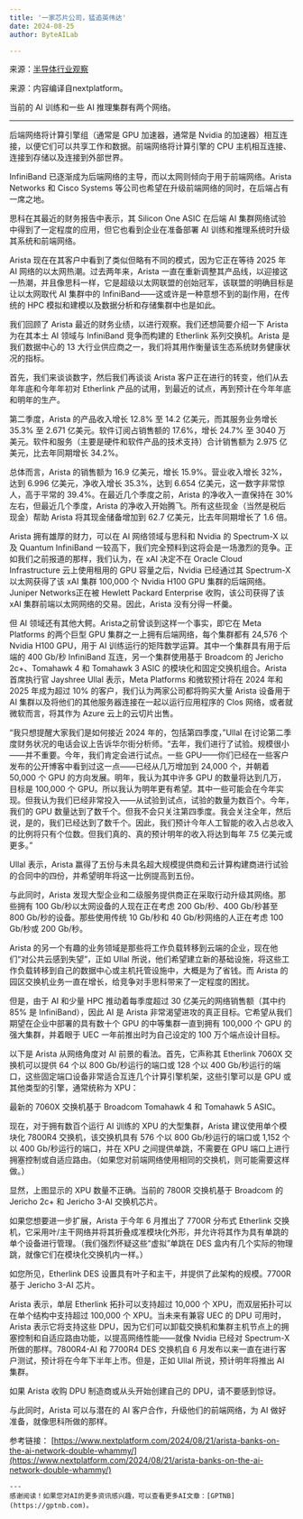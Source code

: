 ```yaml
---
title: '一家芯片公司，猛追英伟达'
date: 2024-08-25
author: ByteAILab

---
```


来源：[半导体行业观察](https://mp.weixin.qq.com/s/gd7PPipYTOQhbUbpu0eKjg)

来源：内容编译自nextplatform。

当前的 AI 训练和一些 AI 推理集群有两个网络。

---
后端网络将计算引擎组（通常是 GPU 加速器，通常是 Nvidia 的加速器）相互连接，以便它们可以共享工作和数据。前端网络将计算引擎的 CPU 主机相互连接、连接到存储以及连接到外部世界。

InfiniBand 已逐渐成为后端网络的主导，而以太网则倾向于用于前端网络。Arista Networks 和 Cisco Systems 等公司也希望在升级前端网络的同时，在后端占有一席之地。

思科在其最近的财务报告中表示，其 Silicon One ASIC 在后端 AI 集群网络试验中得到了一定程度的应用，但它也看到企业在准备部署 AI 训练和推理系统时升级其系统和前端网络。

Arista 现在在其客户中看到了类似但略有不同的模式，因为它正在等待 2025 年 AI 网络的以太网热潮。过去两年来，Arista 一直在重新调整其产品线，以迎接这一热潮，并且像思科一样，它是超级以太网联盟的创始冠军，该联盟的明确目标是让以太网取代 AI 集群中的 InfiniBand——这或许是一种意想不到的副作用，在传统的 HPC 模拟和建模以及数据分析和存储集群中也是如此。

我们回顾了 Arista 最近的财务业绩，以进行观察。我们还想简要介绍一下 Arista 为在其本土 AI 领域与 InfiniBand 竞争而构建的 Etherlink 系列交换机。Arista 是我们数据中心的 13 大行业供应商之一，我们将其用作衡量该生态系统财务健康状况的指标。

首先，我们来谈谈数字，然后我们再谈谈 Arista 客户正在进行的转变，他们从去年年底和今年年初对 Etherlink 产品的试用，到最近的试点，再到预计在今年年底和明年的生产。

第二季度，Arista 的产品收入增长 12.8% 至 14.2 亿美元，而其服务业务增长 35.3% 至 2.671 亿美元。软件订阅占销售额的 17.6%，增长 24.7% 至 3040 万美元。软件和服务（主要是硬件和软件产品的技术支持）合计销售额为 2.975 亿美元，比去年同期增长 34.2%。

总体而言，Arista 的销售额为 16.9 亿美元，增长 15.9%。营业收入增长 32%，达到 6.996 亿美元，净收入增长 35.3%，达到 6.654 亿美元，这一数字非常惊人，高于平常的 39.4%。在最近几个季度之前，Arista 的净收入一直保持在 30% 左右，但最近几个季度，Arista 的净收入开始腾飞。所有这些现金（当然是税后现金）帮助 Arista 将其现金储备增加到 62.7 亿美元，比去年同期增长了 1.6 倍。

Arista 拥有雄厚的财力，可以在 AI 网络领域与思科和 Nvidia 的 Spectrum-X 以及 Quantum InfiniBand 一较高下，我们完全预料到这将会是一场激烈的竞争。正如我们之前报道的那样，我们认为，在 xAI 决定不在 Oracle Cloud Infrastructure 云上使用租用的 GPU 容量之后，Nvidia 已经通过其 Spectrum-X 以太网获得了该 xAI 集群 100,000 个 Nvidia H100 GPU 集群的后端网络。Juniper Networks正在被 Hewlett Packard Enterprise 收购，该公司获得了该 xAI 集群前端以太网网络的交易。因此，Arista 没有分得一杯羹。

但 AI 领域还有其他大鳄。Arista之前曾谈到这样一个事实，即它在 Meta Platforms 的两个巨型 GPU 集群之一上拥有后端网络，每个集群都有 24,576 个 Nvidia H100 GPU，用于 AI 训练运行的矩阵数学运算。其中一个集群具有用于后端的 400 Gb/秒 InfiniBand 互连，另一个集群使用基于 Broadcom 的 Jericho 2c+、Tomahawk 4 和 Tomahawk 3 ASIC 的模块化和固定交换机组合。Arista 首席执行官 Jayshree Ullal 表示，Meta Platforms 和微软预计将在 2024 年和 2025 年成为超过 10% 的客户，我们认为两家公司都将购买大量 Arista 设备用于 AI 集群以及将他们的其他服务器连接在一起以运行应用程序的 Clos 网络，或者就微软而言，将其作为 Azure 云上的云切片出售。

“我只想提醒大家我们是如何接近 2024 年的，包括第四季度，”Ullal 在讨论第二季度财务状况的电话会议上告诉华尔街分析师。“去年，我们进行了试验。规模很小——并不重要。今年，我们肯定会进行试点。一些 GPU——你们已经在一些客户发布的公开博客中看到过这一点——已经从几万增加到 24,000 个，并朝着 50,000 个 GPU 的方向发展。明年，我认为其中许多 GPU 的数量将达到几万，目标是 100,000 个 GPU。所以我认为明年更有希望。其中一些可能会在今年实现。但我认为我们已经非常投入——从试验到试点，试验的数量为数百个。今年，我们的 GPU 数量达到了数千个。但我不会只关注第四季度。我会关注全年，然后说，是的，我们已经达到了数千个。因此，我们预计今年人工智能的收入占总收入的比例将只有个位数。但我们真的、真的预计明年的收入将达到每年 7.5 亿美元或更多。”

Ullal 表示，Arista 赢得了五份与未具名超大规模提供商和云计算构建商进行试验的合同中的四份，并希望明年将这一比例提高到五份。

与此同时，Arista 发现大型企业和二级服务提供商正在采取行动升级其网络。那些拥有 100 Gb/秒以太网设备的人现在正在考虑 200 Gb/秒、400 Gb/秒甚至 800 Gb/秒的设备。那些使用传统 10 Gb/秒和 40 Gb/秒网络的人正在考虑 100 Gb/秒或 200 Gb/秒。

Arista 的另一个有趣的业务领域是那些将工作负载转移到云端的企业，现在他们“对公共云感到失望”，正如 Ullal 所说，他们希望建立新的基础设施，将这些工作负载转移到自己的数据中心或主机托管设施中，大概是为了省钱。而 Arista 的园区交换机业务一直在增长，给竞争对手思科带来了一定程度的困扰。

但是，由于 AI 和少量 HPC 推动着每季度超过 30 亿美元的网络销售额（其中约 85% 是 InfiniBand），因此 AI 是 Arista 非常渴望进攻的真正目标。它希望从我们期望在企业中部署的具有数十个 GPU 的中等集群一直到拥有 100,000 个 GPU 的强大集群，并着眼于 UEC 一年前推出时为自己设定的 100 万个端点设计目标。

以下是 Arista 从网络角度对 AI 前景的看法。首先，它声称其 Etherlink 7060X 交换机可以提供 64 个以 800 Gb/秒运行的端口或 128 个以 400 Gb/秒运行的端口，这些固定端口设备非常适合互连几个计算引擎机架，这些引擎可以是 GPU 或其他类型的引擎，通常统称为 XPU：

最新的 7060X 交换机基于 Broadcom Tomahawk 4 和 Tomahawk 5 ASIC。

现在，对于拥有数百个运行 AI 训练的 XPU 的大型集群，Arista 建议使用单个模块化 7800R4 交换机，该交换机具有 576 个以 800 Gb/秒运行的端口或 1,152 个以 400 Gb/秒运行的端口，并在 XPU 之间提供单跳，不需要在 GPU 端口上进行拥塞控制或自适应路由。（如果您对前端网络使用相同的交换机，则可能需要这样做。）

显然，上图显示的 XPU 数量不正确。当前的 7800R 交换机基于 Broadcom 的 Jericho 2c+ 和 Jericho 3-AI 交换机芯片。

如果您想要进一步扩展，Arista 于今年 6 月推出了 7700R 分布式 Etherlink 交换机，它采用叶/主干网络并将其折叠成准模块化外形，并允许将其作为具有单跳的单个设备进行管理。（我们强烈怀疑这些“虚拟”单跳在 DES 盒内有几个实际的物理跳，就像它们在模块化交换机内一样。）

如您所见，Etherlink DES 设置具有叶子和主干，并提供了此架构的规模。7700R 基于 Jericho 3-AI 芯片。

Arista 表示，单层 Etherlink 拓扑可以支持超过 10,000 个 XPU，而双层拓扑可以在单个结构中支持超过 100,000 个 XPU。当未来有兼容 UEC 的 DPU 可用时，Arista 表示它将支持这些 DPU，因为它们可以卸载交换机和集群主机节点上的拥塞控制和自适应路由功能，以提高网络性能——就像 Nvidia 已经对 Spectrum-X 所做的那样。7800R4-AI 和 7700R4 DES 交换机自 6 月发布以来一直在进行客户测试，预计将在今年下半年上市。但是，正如 Ullal 所说，预计明年将推出 AI 集群。

如果 Arista 收购 DPU 制造商或从头开始创建自己的 DPU，请不要感到惊讶。

与此同时，Arista 可以与潜在的 AI 客户合作，升级他们的前端网络，为 AI 做好准备，就像思科所做的那样。

参考链接：
[https://www.nextplatform.com/2024/08/21/arista-banks-on-the-ai-network-double-whammy/](https://www.nextplatform.com/2024/08/21/arista-banks-on-the-ai-network-double-whammy/)
```
---
感谢阅读！如果您对AI的更多资讯感兴趣，可以查看更多AI文章：[GPTNB](https://gptnb.com)。
